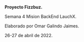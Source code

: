 **Proyecto Fizzbuz.**

Semana 4 Mision BackEnd LauchX.

Elaborado por Omar Galindo Jaimes.

26-27 de abril de 2022.
